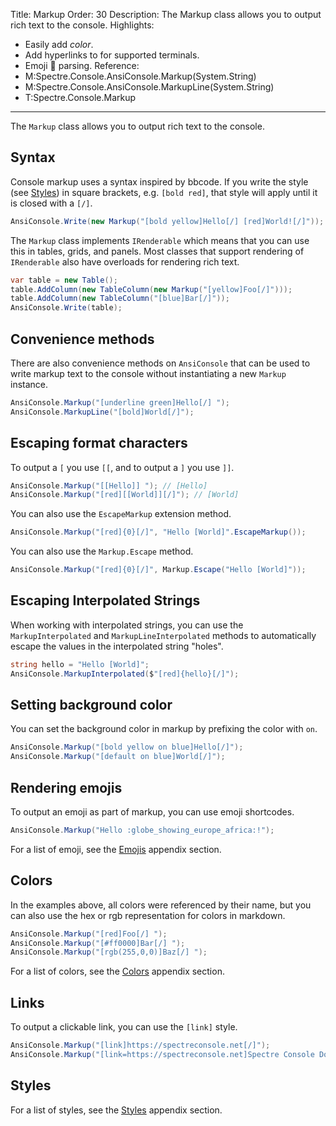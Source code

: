 Title: Markup
Order: 30
Description: The Markup class allows you to output rich text to the console.
Highlights:
 - Easily add *color*.
 - Add hyperlinks to for supported terminals.
 - Emoji 🚀 parsing.
Reference:
 - M:Spectre.Console.AnsiConsole.Markup(System.String)
 - M:Spectre.Console.AnsiConsole.MarkupLine(System.String)
 - T:Spectre.Console.Markup
---

The `Markup` class allows you to output rich text to the console.

## Syntax

Console markup uses a syntax inspired by bbcode. If you write the style (see [Styles](xref:styles)) 
in square brackets, e.g. `[bold red]`, that style will apply until it is closed with a `[/]`.

```csharp
AnsiConsole.Write(new Markup("[bold yellow]Hello[/] [red]World![/]"));
```

The `Markup` class implements `IRenderable` which means that you 
can use this in tables, grids, and panels. Most classes that support
rendering of `IRenderable` also have overloads for rendering rich text.

```csharp
var table = new Table();
table.AddColumn(new TableColumn(new Markup("[yellow]Foo[/]")));
table.AddColumn(new TableColumn("[blue]Bar[/]"));
AnsiConsole.Write(table);
```

## Convenience methods

There are also convenience methods on `AnsiConsole` that can be used
to write markup text to the console without instantiating a new `Markup`
instance.

```csharp
AnsiConsole.Markup("[underline green]Hello[/] ");
AnsiConsole.MarkupLine("[bold]World[/]");
```

## Escaping format characters

To output a `[` you use `[[`, and to output a `]` you use `]]`.

```csharp
AnsiConsole.Markup("[[Hello]] "); // [Hello]
AnsiConsole.Markup("[red][[World]][/]"); // [World]
```

You can also use the `EscapeMarkup` extension method.

```csharp
AnsiConsole.Markup("[red]{0}[/]", "Hello [World]".EscapeMarkup());
```
You can also use the `Markup.Escape` method.

```csharp
AnsiConsole.Markup("[red]{0}[/]", Markup.Escape("Hello [World]"));
```

## Escaping Interpolated Strings

When working with interpolated strings, you can use the `MarkupInterpolated` and `MarkupLineInterpolated` methods to automatically escape the values in the interpolated string "holes".

```csharp
string hello = "Hello [World]";
AnsiConsole.MarkupInterpolated($"[red]{hello}[/]");
```

## Setting background color

You can set the background color in markup by prefixing the color with `on`.

```csharp
AnsiConsole.Markup("[bold yellow on blue]Hello[/]");
AnsiConsole.Markup("[default on blue]World[/]");
```

## Rendering emojis

To output an emoji as part of markup, you can use emoji shortcodes.

```csharp
AnsiConsole.Markup("Hello :globe_showing_europe_africa:!");
```

For a list of emoji, see the [Emojis](xref:emojis) appendix section.

## Colors

In the examples above, all colors were referenced by their name,
but you can also use the hex or rgb representation for colors in markdown.

```csharp
AnsiConsole.Markup("[red]Foo[/] ");
AnsiConsole.Markup("[#ff0000]Bar[/] ");
AnsiConsole.Markup("[rgb(255,0,0)]Baz[/] ");
```

For a list of colors, see the [Colors](xref:colors) appendix section.

## Links

To output a clickable link, you can use the `[link]` style.

```csharp
AnsiConsole.Markup("[link]https://spectreconsole.net[/]");
AnsiConsole.Markup("[link=https://spectreconsole.net]Spectre Console Documentation[/]");
```

## Styles

For a list of styles, see the [Styles](xref:styles) appendix section.
